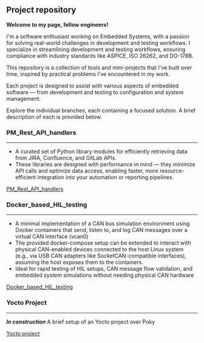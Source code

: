 ## Project repository

**Welcome to my page, fellow engineers!** 

I'm a software enthusiast working on Embedded Systems, with a passion for solving real-world challenges in development and testing workflows. I specialize in streamlining development and testing workflows, ensuring compliance with industry standards like ASPICE, ISO 26262, and DO-178B.

This repository is a collection of tools and mini-projects that I've built over time, inspired by practical problems I’ve encountered in my work.

Each project is designed to assist with various aspects of embedded software — from development and testing to configuration and system management.

Explore the individual branches, each containing a focused solution. A brief description of each is provided below.

### PM_Rest_API_handlers
----------------------------------------------------------------------
+ A curated set of Python library modules for efficiently retrieving data from JIRA, Confluence, and GitLab APIs.
+ These libraries are designed with performance in mind — they minimize API calls and optimize data access, enabling faster, more resource-efficient integration into your automation or reporting pipelines.

[PM_Rest_API_handlers](https://github.com/ManiRajan1/Project_repositories/blob/PM_Rest_API_handler/README.md)


### Docker_based_HIL_testing
----------------------------------------------------------------------
+ A minimal implementation of a CAN bus simulation environment using Docker containers that send, listen to, and log CAN messages over a virtual CAN interface (vcan0)
+ The provided docker-compose setup can be extended to interact with physical CAN-enabled devices connected to the host Linux system (e.g., via USB CAN adapters like SocketCAN-compatible interfaces), assuming the host exposes them to the containers.
+ Ideal for rapid testing of HIL setups, CAN message flow validation, and embedded system simulations without needing physical CAN hardware

[Docker_based_HIL_testing](https://github.com/ManiRajan1/Project_repositories/blob/Docker_based_HIL_testing/README.md)

### Yocto Project 
----------------------------------------------------------------------
***In construction***
A brief setup of an Yocto project over Poky 

[Yocto project](https://github.com/ManiRajan1/Project_repositories/blob/Yocto_project/README.md)



